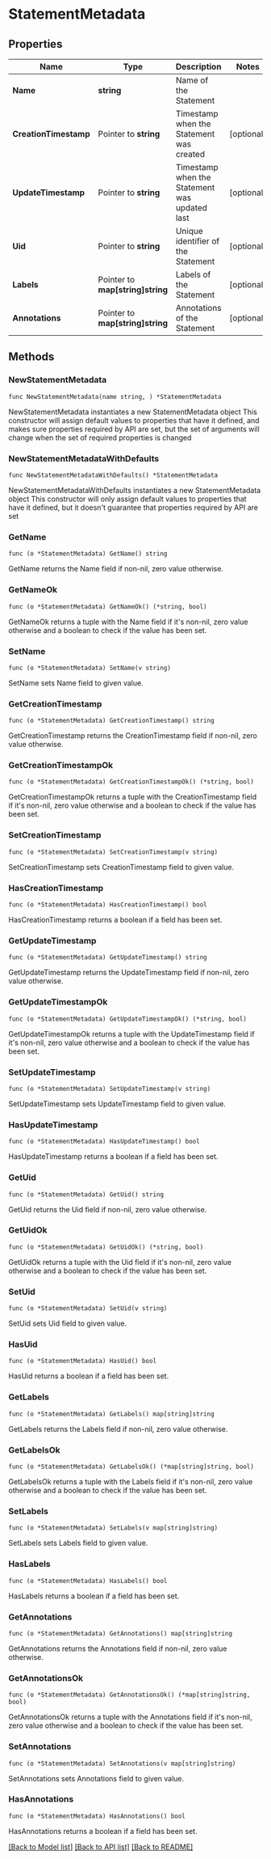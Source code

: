 # StatementMetadata

## Properties

Name | Type | Description | Notes
------------ | ------------- | ------------- | -------------
**Name** | **string** | Name of the Statement | 
**CreationTimestamp** | Pointer to **string** | Timestamp when the Statement was created | [optional] 
**UpdateTimestamp** | Pointer to **string** | Timestamp when the Statement was updated last | [optional] 
**Uid** | Pointer to **string** | Unique identifier of the Statement | [optional] 
**Labels** | Pointer to **map[string]string** | Labels of the Statement | [optional] 
**Annotations** | Pointer to **map[string]string** | Annotations of the Statement | [optional] 

## Methods

### NewStatementMetadata

`func NewStatementMetadata(name string, ) *StatementMetadata`

NewStatementMetadata instantiates a new StatementMetadata object
This constructor will assign default values to properties that have it defined,
and makes sure properties required by API are set, but the set of arguments
will change when the set of required properties is changed

### NewStatementMetadataWithDefaults

`func NewStatementMetadataWithDefaults() *StatementMetadata`

NewStatementMetadataWithDefaults instantiates a new StatementMetadata object
This constructor will only assign default values to properties that have it defined,
but it doesn't guarantee that properties required by API are set

### GetName

`func (o *StatementMetadata) GetName() string`

GetName returns the Name field if non-nil, zero value otherwise.

### GetNameOk

`func (o *StatementMetadata) GetNameOk() (*string, bool)`

GetNameOk returns a tuple with the Name field if it's non-nil, zero value otherwise
and a boolean to check if the value has been set.

### SetName

`func (o *StatementMetadata) SetName(v string)`

SetName sets Name field to given value.


### GetCreationTimestamp

`func (o *StatementMetadata) GetCreationTimestamp() string`

GetCreationTimestamp returns the CreationTimestamp field if non-nil, zero value otherwise.

### GetCreationTimestampOk

`func (o *StatementMetadata) GetCreationTimestampOk() (*string, bool)`

GetCreationTimestampOk returns a tuple with the CreationTimestamp field if it's non-nil, zero value otherwise
and a boolean to check if the value has been set.

### SetCreationTimestamp

`func (o *StatementMetadata) SetCreationTimestamp(v string)`

SetCreationTimestamp sets CreationTimestamp field to given value.

### HasCreationTimestamp

`func (o *StatementMetadata) HasCreationTimestamp() bool`

HasCreationTimestamp returns a boolean if a field has been set.

### GetUpdateTimestamp

`func (o *StatementMetadata) GetUpdateTimestamp() string`

GetUpdateTimestamp returns the UpdateTimestamp field if non-nil, zero value otherwise.

### GetUpdateTimestampOk

`func (o *StatementMetadata) GetUpdateTimestampOk() (*string, bool)`

GetUpdateTimestampOk returns a tuple with the UpdateTimestamp field if it's non-nil, zero value otherwise
and a boolean to check if the value has been set.

### SetUpdateTimestamp

`func (o *StatementMetadata) SetUpdateTimestamp(v string)`

SetUpdateTimestamp sets UpdateTimestamp field to given value.

### HasUpdateTimestamp

`func (o *StatementMetadata) HasUpdateTimestamp() bool`

HasUpdateTimestamp returns a boolean if a field has been set.

### GetUid

`func (o *StatementMetadata) GetUid() string`

GetUid returns the Uid field if non-nil, zero value otherwise.

### GetUidOk

`func (o *StatementMetadata) GetUidOk() (*string, bool)`

GetUidOk returns a tuple with the Uid field if it's non-nil, zero value otherwise
and a boolean to check if the value has been set.

### SetUid

`func (o *StatementMetadata) SetUid(v string)`

SetUid sets Uid field to given value.

### HasUid

`func (o *StatementMetadata) HasUid() bool`

HasUid returns a boolean if a field has been set.

### GetLabels

`func (o *StatementMetadata) GetLabels() map[string]string`

GetLabels returns the Labels field if non-nil, zero value otherwise.

### GetLabelsOk

`func (o *StatementMetadata) GetLabelsOk() (*map[string]string, bool)`

GetLabelsOk returns a tuple with the Labels field if it's non-nil, zero value otherwise
and a boolean to check if the value has been set.

### SetLabels

`func (o *StatementMetadata) SetLabels(v map[string]string)`

SetLabels sets Labels field to given value.

### HasLabels

`func (o *StatementMetadata) HasLabels() bool`

HasLabels returns a boolean if a field has been set.

### GetAnnotations

`func (o *StatementMetadata) GetAnnotations() map[string]string`

GetAnnotations returns the Annotations field if non-nil, zero value otherwise.

### GetAnnotationsOk

`func (o *StatementMetadata) GetAnnotationsOk() (*map[string]string, bool)`

GetAnnotationsOk returns a tuple with the Annotations field if it's non-nil, zero value otherwise
and a boolean to check if the value has been set.

### SetAnnotations

`func (o *StatementMetadata) SetAnnotations(v map[string]string)`

SetAnnotations sets Annotations field to given value.

### HasAnnotations

`func (o *StatementMetadata) HasAnnotations() bool`

HasAnnotations returns a boolean if a field has been set.


[[Back to Model list]](../README.md#documentation-for-models) [[Back to API list]](../README.md#documentation-for-api-endpoints) [[Back to README]](../README.md)


